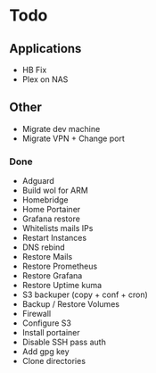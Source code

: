 # Todo

## Applications
- HB Fix
- Plex on NAS


## Other
- Migrate dev machine
- Migrate VPN + Change port

### Done
- Adguard
- Build wol for ARM
- Homebridge
- Home Portainer
- Grafana restore
- Whitelists mails IPs 
- Restart Instances
- DNS rebind
- Restore Mails
- Restore Prometheus
- Restore Grafana
- Restore Uptime kuma
- S3 backuper (copy + conf + cron)
- Backup / Restore Volumes
- Firewall
- Configure S3
- Install portainer
- Disable SSH pass auth
- Add gpg key
- Clone directories